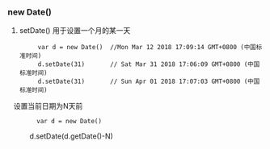 ### new Date()

1. setDate() 用于设置一个月的某一天

            var d = new Date()  //Mon Mar 12 2018 17:09:14 GMT+0800 (中国标准时间)
            d.setDate(31)       // Sat Mar 31 2018 17:06:09 GMT+0800 (中国标准时间)
            d.setDate(31)       // Sun Apr 01 2018 17:07:03 GMT+0800 (中国标准时间)
            
    设置当前日期为N天前
    
    
            var d = new Date() 
            d.setDate(d.getDate()-N)
